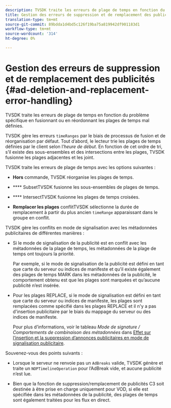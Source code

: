 ```yaml
---
description: TVSDK traite les erreurs de plage de temps en fonction du problème spécifique en fusionnant ou en réordonnant les plages de temps mal définies.
title: Gestion des erreurs de suppression et de remplacement des publicités
translation-type: tm+mt
source-git-commit: 89bdda1d4bd5c126f19ba75a819942df901183d1
workflow-type: tm+mt
source-wordcount: '314'
ht-degree: 0%

---
```



# Gestion des erreurs de suppression et de remplacement des publicités {#ad-deletion-and-replacement-error-handling}

TVSDK traite les erreurs de plage de temps en fonction du problème spécifique en fusionnant ou en réordonnant les plages de temps mal définies.

TVSDK gère les erreurs `timeRanges` par le biais de processus de fusion et de réorganisation par défaut. Tout d’abord, le lecteur trie les plages de temps définies par le client selon l’*heure de début*. En fonction de cet ordre de tri, s’il existe des sous-ensembles et des intersections entre les plages, TVSDK fusionne les plages adjacentes et les joint.

TVSDK traite les erreurs de plage de temps avec les options suivantes :

* **Hors** commande, TVSDK réorganise les plages de temps.

* **** SubsetTVSDK fusionne les sous-ensembles de plages de temps.

* **** IntersectTVSDK fusionne les plages de temps croisées.

* **Remplacer les plages** conflitTVSDK sélectionne la durée de remplacement à partir du plus ancien  `timeRange` apparaissant dans le groupe en conflit.

TVSDK gère les conflits en mode de signalisation avec les métadonnées publicitaires de différentes manières :

* Si le mode de signalisation de la publicité est en conflit avec les métadonnées de la plage de temps, les métadonnées de la plage de temps ont toujours la priorité.

   Par exemple, si le mode de signalisation de la publicité est défini en tant que carte du serveur ou indices de manifeste et qu’il existe également des plages de temps MARK dans les métadonnées de la publicité, le comportement obtenu est que les plages sont marquées et qu’aucune publicité n’est insérée.
* Pour les plages REPLACE, si le mode de signalisation est défini en tant que carte du serveur ou indices de manifeste, les plages sont remplacées comme spécifié dans les plages REPLACE et il n&#39;y a pas d&#39;insertion publicitaire par le biais du mappage du serveur ou des indices de manifeste.

   Pour plus d’informations, voir le tableau *Mode de signature / Comportements de combinaison des métadonnées* dans [Effet sur l’insertion et la suppression d’annonces publicitaires en mode de signalisation publicitaire](../../../../../tvsdk-3x-android-prog/android-3x-advertising/ad-insertion/delete-replace-content-vod/android-3x-signaling-mode-android.md).

Souvenez-vous des points suivants :

* Lorsque le serveur ne renvoie pas un `AdBreaks` valide, TVSDK génère et traite un `NOPTimelineOperation` pour l’AdBreak vide, et aucune publicité n’est lue.

* Bien que la fonction de suppression/remplacement de publicités C3 soit destinée à être prise en charge uniquement pour VOD, si elle est spécifiée dans les métadonnées de la publicité, des plages de temps sont également traitées pour les flux en direct.
